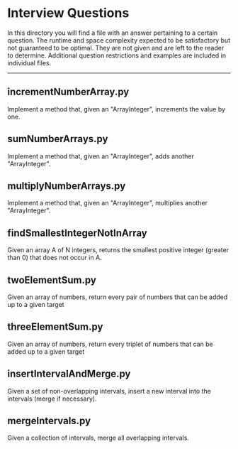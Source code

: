 # Interview Questions

In this directory you will find a file with an answer pertaining to a certain question. The runtime and space complexity expected to be satisfactory but not guaranteed to be optimal. They are not given and are left to the reader to determine. Additional question restrictions and examples are included in individual files.

---

## incrementNumberArray.py

Implement a method that, given an "ArrayInteger", increments the value by one.

## sumNumberArrays.py

Implement a method that, given an "ArrayInteger", adds another "ArrayInteger".

## multiplyNumberArrays.py

Implement a method that, given an "ArrayInteger", multiplies another "ArrayInteger". 

## findSmallestIntegerNotInArray

Given an array A of N integers, returns the smallest positive integer (greater than 0) that does not occur in A.

## twoElementSum.py

Given an array of numbers, return every pair of numbers that can be added up to a given target

## threeElementSum.py

Given an array of numbers, return every triplet of numbers that can be added up to a given target

## insertIntervalAndMerge.py

Given a set of non-overlapping intervals, insert a new interval into the intervals (merge if necessary).

## mergeIntervals.py

Given a collection of intervals, merge all overlapping intervals.

